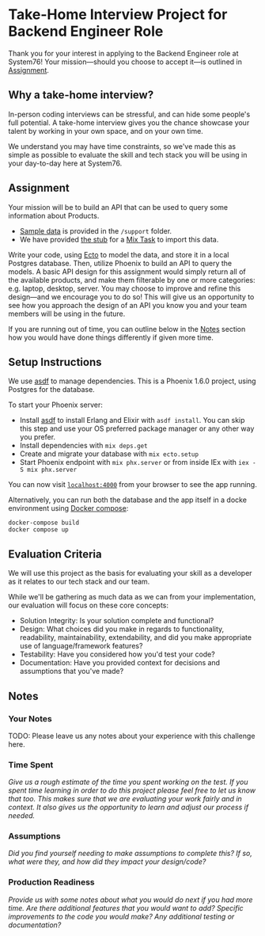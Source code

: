 # Take-Home Interview Project for Backend Engineer Role

Thank you for your interest in applying to the Backend Engineer role at System76! Your mission—should you choose to accept it—is outlined in [Assignment](#assignment).

## Why a take-home interview?

In-person coding interviews can be stressful, and can hide some people's full potential. A take-home interview gives you the chance showcase your talent by working in your own space, and on your own time.

We understand you may have time constraints, so we've made this as simple as possible to evaluate the skill and tech stack you will be using in your day-to-day here at System76.

## Assignment

Your mission will be to build an API that can be used to query some information about Products.

- [Sample data](support/data.csv) is provided in the `/support` folder.
- We have provided [the stub](lib/mix/tasks/import_products.ex) for a [Mix Task](https://hexdocs.pm/mix/1.12/Mix.Task.html) to import this data.

Write your code, using [Ecto](https://hexdocs.pm/ecto/Ecto.html) to model the data, and store it in a local Postgres database. Then, utilize Phoenix to build an API to query the models. A basic API design for this assignment would simply return all of the available products, and make them filterable by one or more categories: e.g. laptop, desktop, server. You may choose to improve and refine this design—and we encourage you to do so! This will give us an opportunity to see how you approach the design of an API you know you and your team members will be using in the future.

If you are running out of time, you can outline below in the [Notes](#notes) section how you would have done things differently if given more time.

## Setup Instructions

We use [asdf](https://asdf-vm.com/) to manage dependencies. This is a Phoenix 1.6.0 project, using Postgres for the database.

To start your Phoenix server:

- Install [asdf](https://asdf-vm.com/) to install Erlang and Elixir with `asdf install`. You can skip this step and use your OS preferred package manager or any other way you prefer.
- Install dependencies with `mix deps.get`
- Create and migrate your database with `mix ecto.setup`
- Start Phoenix endpoint with `mix phx.server` or from inside IEx with `iex -S mix phx.server`

You can now visit [`localhost:4000`](http://localhost:4000) from your browser to see the app running.

Alternatively, you can run both the database and the app itself in a docke environment using [Docker compose](https://docs.docker.com/compose/):

```shell
docker-compose build
docker compose up
```

## Evaluation Criteria

We will use this project as the basis for evaluating your skill as a developer as it relates to our tech stack and our team.

While we'll be gathering as much data as we can from your implementation, our evaluation will focus on these core concepts:

- Solution Integrity: Is your solution complete and functional?
- Design: What choices did you make in regards to functionality, readability, maintainability, extendability, and did you make appropriate use of language/framework features?
- Testability: Have you considered how you'd test your code?
- Documentation: Have you provided context for decisions and assumptions that you've made?

## Notes

### Your Notes

TODO: Please leave us any notes about your experience with this challenge here.

### Time Spent

_Give us a rough estimate of the time you spent working on the test. If you spent time learning in order to do this project please feel free to let us know that too. This makes sure that we are evaluating your work fairly and in context. It also gives us the opportunity to learn and adjust our process if needed._

### Assumptions

_Did you find yourself needing to make assumptions to complete this? If so, what were they, and how did they impact your design/code?_

### Production Readiness

_Provide us with some notes about what you would do next if you had more time. Are there additional features that you would want to add? Specific improvements to the code you would make? Any additional testing or documentation?_
